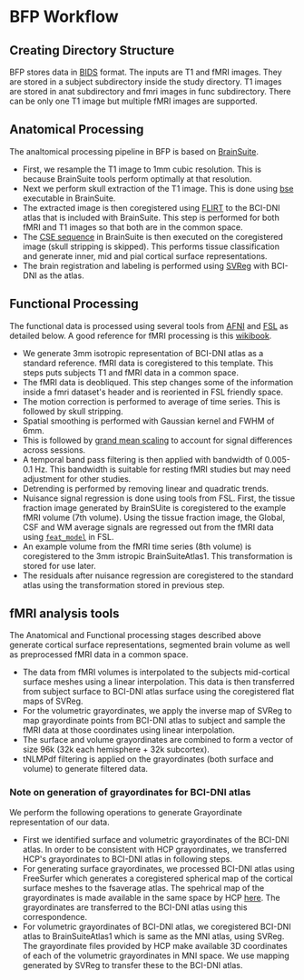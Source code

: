 # BFP Workflow

## Creating Directory Structure
BFP stores data in [BIDS](http://bids.neuroimaging.io/) format. The inputs are T1 and fMRI images. They are stored in a subject subdirectory inside the study directory. T1 images are stored in anat subdirectory and fmri images in func subdirectory. There can be only one T1 image but multiple fMRI images are supported. 

## Anatomical Processing
The analtomical processing pipeline in BFP is based on [BrainSuite](http://brainsuite.org). 
* First, we resample the T1 image to 1mm cubic resolution. This is because BrainSuite tools perform optimally at that resolution. 
* Next we perform skull extraction of the T1 image. This is done using [bse](http://brainsuite.org/processing/surfaceextraction/bse/) executable in BrainSuite.
* The extracted image is then coregistered using [FLIRT](https://fsl.fmrib.ox.ac.uk/fsl/fslwiki/FLIRT) to the BCI-DNI atlas that is included with BrainSuite. This step is performed for both fMRI and T1 images so that both are in the common space. 
* The [CSE sequence](http://brainsuite.org/processing/surfaceextraction/) in BrainSuite is then executed on the coregistered image (skull stripping is skipped). This performs tissue classification and generate inner, mid and pial cortical surface representations.
* The brain registration and labeling is performed using [SVReg](http://brainsuite.org/processing/svreg/) with BCI-DNI as the atlas.

## Functional Processing
The functional data is processed using several tools from [AFNI](https://afni.nimh.nih.gov/) and [FSL](https://fsl.fmrib.ox.ac.uk/fsl/fslwiki) as detailed below. A good reference for fMRI processing is this [wikibook](https://en.wikibooks.org/wiki/Neuroimaging_Data_Processing#Functional_MRI).
* We generate 3mm isotropic representation of BCI-DNI atlas as a standard reference. fMRI data is coregistered to this template. This steps puts subjects T1 and fMRI data in a common space.
* The fMRI data is deobliqued. This step changes some of the information inside a fmri dataset's header and is reoriented in FSL friendly space. 
* The motion correction is performed to average of time series. This is followed by skull stripping.
* Spatial smoothing is performed with Gaussian kernel and FWHM of 6mm.
* This is followed by [grand mean scaling](http://dbic.dartmouth.edu/wiki/index.php/Global_Scaling) to account for signal differences across sessions.
* A temporal band pass filtering is then applied with bandwidth of 0.005-0.1 Hz. This bandwidth is suitable for resting fMRI studies but may need adjustment for other studies.
* Detrending is performed by removing linear and quadratic trends.
* Nuisance signal regression is done using tools from FSL. First, the tissue fraction image generated by BrainSUite is coregistered to the example fMRI volume (7th volume). Using the tissue fraction image, the Global, CSF and WM average signals are regressed out from the fMRI data using [`feat_model`](https://fsl.fmrib.ox.ac.uk/fsl/fslwiki/FEAT/UserGuide) in FSL.
* An example volume from the fMRI time series (8th volume) is coregistered to the 3mm istropic BrainSuiteAtlas1. This transformation is stored for use later.
* The residuals after nuisance regression are coregistered to the standard atlas using the transformation stored in previous step.

## fMRI analysis tools
The Anatomical and Functional processing stages described above generate cortical surface representations, segmented brain volume as well as preprocessed fMRI data in a common space. 
* The data from fMRI volumes is interpolated to the subjects mid-cortical surface meshes using a linear interpolation. This data is then transferred from subject surface to BCI-DNI atlas surface using the coregistered flat maps of SVReg.
* For the volumetric grayordinates, we apply the inverse map of SVReg to map grayordinate points from BCI-DNI atlas to subject and sample the fMRI data at those coordinates using linear interpolation. 
* The surface and volume grayordinates are combined to form a vector of size 96k (32k each hemisphere + 32k subcortex).
* tNLMPdf filtering is applied on the grayordinates (both surface and volume) to generate filtered data. 

### Note on generation of grayordinates for BCI-DNI atlas
 We perform the following operations to generate Grayordinate representation of our data.
* First we identified surface and volumetric grayordinates of the BCI-DNI atlas. In order to be consistent with HCP grayordinates, we transferred HCP's grayordinates to BCI-DNI atlas in following steps.
* For generating surface grayordinates, we processed BCI-DNI atlas using FreeSurfer which generates a coregistered spherical map of the cortical surface meshes to the fsaverage atlas. The spehrical map of the grayordinates is made available in the same space by HCP [here](https://github.com/Washington-University/Pipelines/tree/master/global/templates/standard_mesh_atlases). The grayordinates are transferred to the BCI-DNI atlas using this correspondence.   
* For volumetric grayordinates of BCI-DNI atlas, we coregistered BCI-DNI atlas to BrainSuiteAtlas1 which is same as the MNI atlas, using SVReg. The grayordinate files provided by HCP make available 3D coordinates of each of the volumetric grayordinates in MNI space. We use mapping generated by SVReg to transfer these to the BCI-DNI atlas. 

